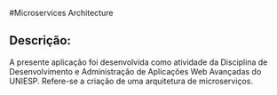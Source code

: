 #Microservices Architecture

## Descrição:
  A presente aplicação foi desenvolvida como atividade da Disciplina de Desenvolvimento e Administração de Aplicações Web Avançadas do UNIESP.
  Refere-se a criação de uma arquitetura de microserviços.
